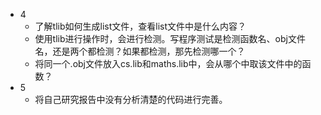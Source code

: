 - 4
  - 了解tlib如何生成list文件，查看list文件中是什么内容？
  - 使用tlib进行操作时，会进行检测。写程序测试是检测函数名、obj文件名，还是两个都检测？如果都检测，那先检测哪一个？
  - 将同一个.obj文件放入cs.lib和maths.lib中，会从哪个中取该文件中的函数？
- 5
  - 将自己研究报告中没有分析清楚的代码进行完善。

